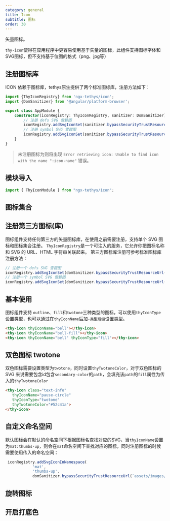 ```yaml
---
category: general
title: Icon
subtitle: 图标
order: 30
---
```


<alert>矢量图标。</alert>

`thy-icon`使得在应用程序中更容易使用基于矢量的图标，此组件支持图标字体和SVG图标，但不支持基于位图的格式（png、jpg等）

## 注册图标库
ICON 依赖于图标库，tethys原生提供了两个标准图标库，注册方法如下：

```ts
import {ThyIconRegistry} from 'ngx-tethys/icon';
import {DomSanitizer} from '@angular/platform-browser';

export class AppModule {
    constructor(iconRegistry: ThyIconRegistry, sanitizer: DomSanitizer) {
        // 注册 defs SVG 雪碧图
        iconRegistry.addSvgIconSet(sanitizer.bypassSecurityTrustResourceUrl(`assets/icons/defs/svg/sprite.defs.svg`));
        // 注册 symbol SVG 雪碧图
        iconRegistry.addSvgIconSet(sanitizer.bypassSecurityTrustResourceUrl(`assets/icons/symbol/svg/sprite.defs.svg`));
    }
}
```

> 未注册图标为则将出现 `Error retrieving icon: Unable to find icon with the name ":icon-name"` 错误。

## 模块导入

```ts
import { ThyIconModule } from "ngx-tethys/icon";
```

## 图标集合
<example name="thy-icon-all-example" inline />

## 注册第三方图标(库)
图标组件支持任何第三方的矢量图标库，在使用之前需要注册，支持单个 SVG 图标和图标集合注册。
`ThyIconRegistry`是一个可注入的服务，它允许你把图标名称和 SVG 的 URL、HTML 字符串关联起来。
第三方图标库注册可参考标准图标库注册方法：

```ts
// 注册一个 defs SVG 雪碧图
iconRegistry.addSvgIconSet(domSanitizer.bypassSecurityTrustResourceUrl(`assets/icons/defs/svg/sprite.defs.svg`));
// 注册一个 symbol SVG 雪碧图
iconRegistry.addSvgIconSet(domSanitizer.bypassSecurityTrustResourceUrl(`assets/icons/symbol/svg/sprite.symbol.svg`));
```

## 基本使用
图标组件支持 `outline`、`fill`和`twotone`三种类型的图标，可以使用`thyIconType`设置类型，也可以通过在`thyIconName`后加`-类型后缀`设置类型。
```html
<thy-icon thyIconName="bell"></thy-icon>
<thy-icon thyIconName="bell-fill"></thy-icon>
<thy-icon thyIconName="bell" thyIconType="fill"></thy-icon>

```
<example name="thy-icon-basic-example" />

## 双色图标 twotone
双色图标需要设置类型为`twotone`，同时设置`thyTwotoneColor`，对于双色图标的 SVG 来说需要包含id包含`secondary-color`的`path`，会填充该`path`的`fill`属性为传入的`thyTwotoneColor`
```html
<thy-icon class="text-info" 
   thyIconName="pause-circle" 
   thyIconType="twotone" 
   thyTwotoneColor="#52c41a">
</thy-icon>
```
<example name="thy-icon-twotone-example" />

## 自定义命名空间
默认图标会在默认的命名空间下根据图标名查找对应的SVG，当`thyIconName`设置为`mat:thumbs-up`，则会在`mat`命名空间下查找对应的图标，同时注册图标的时候需要使用传入的命名空间：
```ts
 iconRegistry.addSvgIconInNamespace(
            'mat',
            'thumbs-up',
            domSanitizer.bypassSecurityTrustResourceUrl(`assets/images/icons/thumbs-up.svg`)
```
<example name="thy-icon-namespace-example" />

## 旋转图标

<example name="thy-icon-rotate-example" />


## 开启打底色

<example name="thy-icon-legging-example" />

